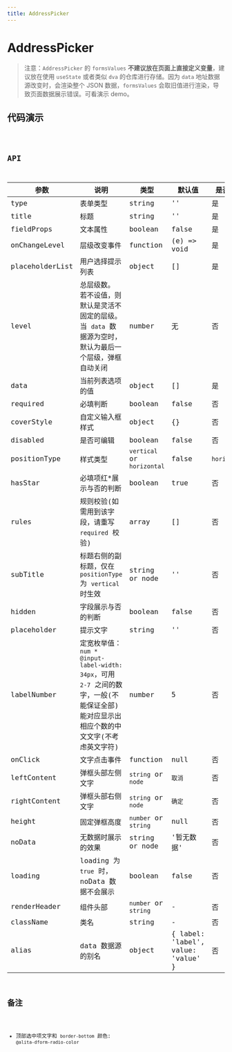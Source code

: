 ```yaml
---
title: AddressPicker
---
```


# AddressPicker

> 注意：`AddressPicker` 的 `formsValues` **不建议放在页面上直接定义变量**，建议放在使用 `useState` 或者类似 `dva` 的仓库进行存储。因为 `data` 地址数据源改变时，会渲染整个 JSON 数据，`formsValues` 会取旧值进行渲染，导致页面数据展示错误。可看演示 demo。

## 代码演示

<code src="./demo/index.tsx" />

## API

| 参数 | 说明 | 类型 | 默认值 | 是否必填 |
| --- | --- | --- | --- | --- |
| type | 表单类型 | string | '' | 是 |
| title | 标题 | string | '' | 是 |
| fieldProps | 文本属性 | boolean | false | 是 |
| onChangeLevel | 层级改变事件 | function | (e) => void | 是 |
| placeholderList | 用户选择提示列表 | object | [] | 是 |
| level | 总层级数。 若不设值，则默认是灵活不固定的层级。当 `data` 数据源为空时，默认为最后一个层级，弹框自动关闭 | number | 无 | 否 |
| data | 当前列表选项的值 | object | [] | 是 |
| required | 必填判断 | boolean | false | 否 |
| coverStyle | 自定义输入框样式 | object | {} | 否 |
| disabled | 是否可编辑 | boolean | false | 否 |
| positionType | 样式类型 | `vertical` or `horizontal` | false | `horizontal` |
| hasStar | 必填项红\*展示与否的判断 | boolean | true | 否 |
| rules | 规则校验(如需用到该字段，请重写 `required` 校验) | array | [] | 否 |
| subTitle | 标题右侧的副标题，仅在 `positionType` 为 `vertical` 时生效 | string or node | '' | 否 |
| hidden | 字段展示与否的判断 | boolean | false | 否 |
| placeholder | 提示文字 | string | '' | 否 |
| labelNumber | 定宽枚举值：`num * @input-label-width: 34px`，可用 `2-7` 之间的数字，一般(不能保证全部)能对应显示出相应个数的中文文字(不考虑英文字符) | number | 5 | 否 |
| onClick | 文字点击事件 | function | null | 否 |
| leftContent | 弹框头部左侧文字 | `string` or `node` | `取消` | 否 |
| rightContent | 弹框头部右侧文字 | `string` or `node` | `确定` | 否 |
| height | 固定弹框高度 | `number` or `string` | null | 否 |
| noData | 无数据时展示的效果 | string or node | '暂无数据' | 否 |
| loading | loading 为 `true` 时，noData 数据不会展示 | boolean | false | 否 |
| renderHeader | 组件头部 | `number` or `string` | - | 否 |
| className | 类名 | string | - | 否 |
| alias | data 数据源的别名 | object | { label: 'label', value: 'value' } | 否 |

## 备注

- 顶部选中项文字和 `border-bottom` 颜色: `@alita-dform-radio-color`
